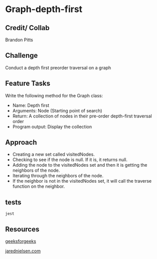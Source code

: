 # Graph-depth-first

## Credit/ Collab

Brandon Pitts

## Challenge

Conduct a depth first preorder traversal on a graph

## Feature Tasks

Write the following method for the Graph class:

- Name: Depth first
- Arguments: Node (Starting point of search)
- Return: A collection of nodes in their pre-order depth-first traversal order
- Program output: Display the collection

## Approach

- Creating a new set called visitedNodes.
- Checking to see if the node is null. If it is, it returns null.
- Adding the node to the visitedNodes set and then it is getting the neighbors of the node.
- Iterating through the neighbors of the node.
- If the neighbor is not in the visitedNodes set, it will call the traverse function on the neighbor.

## tests

 `jest`

## Resources

[geeksforgeeks](https://www.geeksforgeeks.org/depth-first-search-or-dfs-for-a-graph/)

[jarednielsen.com](https://jarednielsen.com/data-structure-graph-depth-first-search/)